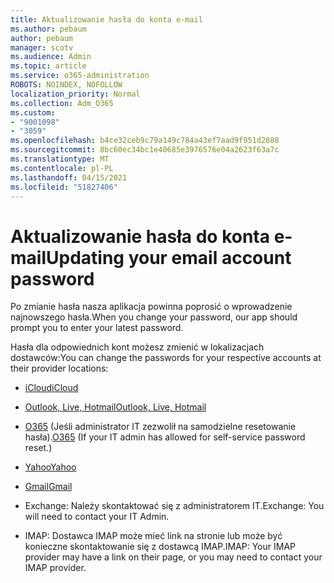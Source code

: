 ```yaml
---
title: Aktualizowanie hasła do konta e-mail
ms.author: pebaum
author: pebaum
manager: scotv
ms.audience: Admin
ms.topic: article
ms.service: o365-administration
ROBOTS: NOINDEX, NOFOLLOW
localization_priority: Normal
ms.collection: Adm_O365
ms.custom:
- "9001098"
- "3059"
ms.openlocfilehash: b4ce32ceb9c79a149c784a43ef7aad9f951d2888
ms.sourcegitcommit: 8bc60ec34bc1e40685e3976576e04a2623f63a7c
ms.translationtype: MT
ms.contentlocale: pl-PL
ms.lasthandoff: 04/15/2021
ms.locfileid: "51827406"
---
```

# <a name="updating-your-email-account-password"></a><span data-ttu-id="7fc5e-102">Aktualizowanie hasła do konta e-mail</span><span class="sxs-lookup"><span data-stu-id="7fc5e-102">Updating your email account password</span></span>

<span data-ttu-id="7fc5e-103">Po zmianie hasła nasza aplikacja powinna poprosić o wprowadzenie najnowszego hasła.</span><span class="sxs-lookup"><span data-stu-id="7fc5e-103">When you change your password, our app should prompt you to enter your latest password.</span></span>

<span data-ttu-id="7fc5e-104">Hasła dla odpowiednich kont możesz zmienić w lokalizacjach dostawców:</span><span class="sxs-lookup"><span data-stu-id="7fc5e-104">You can change the passwords for your respective accounts at their provider locations:</span></span>

- [<span data-ttu-id="7fc5e-105">iCloud</span><span class="sxs-lookup"><span data-stu-id="7fc5e-105">iCloud</span></span>](https://support.apple.com/HT201487)

- [<span data-ttu-id="7fc5e-106">Outlook, Live, Hotmail</span><span class="sxs-lookup"><span data-stu-id="7fc5e-106">Outlook, Live, Hotmail</span></span>](https://account.live.com/password/reset)

- <span data-ttu-id="7fc5e-107">[O365](https://passwordreset.microsoftonline.com) (Jeśli administrator IT zezwolił na samodzielne resetowanie hasła).</span><span class="sxs-lookup"><span data-stu-id="7fc5e-107">[O365](https://passwordreset.microsoftonline.com) (If your IT admin has allowed for self-service password reset.)</span></span>

- [<span data-ttu-id="7fc5e-108">Yahoo</span><span class="sxs-lookup"><span data-stu-id="7fc5e-108">Yahoo</span></span>](https://login.yahoo.com/account/challenge/username?done=https%3A%2F%2Fwww.yahoo.com%2F&authMechanism=secondary&chllngnm=base&sessionIndex=QQ--)

- [<span data-ttu-id="7fc5e-109">Gmail</span><span class="sxs-lookup"><span data-stu-id="7fc5e-109">Gmail</span></span>](https://support.google.com/mail/answer/41078?co=GENIE.Platform%3DDesktop&hl=en)

- <span data-ttu-id="7fc5e-110">Exchange: Należy skontaktować się z administratorem IT.</span><span class="sxs-lookup"><span data-stu-id="7fc5e-110">Exchange: You will need to contact your IT Admin.</span></span>

- <span data-ttu-id="7fc5e-111">IMAP: Dostawca IMAP może mieć link na stronie lub może być konieczne skontaktowanie się z dostawcą IMAP.</span><span class="sxs-lookup"><span data-stu-id="7fc5e-111">IMAP: Your IMAP provider may have a link on their page, or you may need to contact your IMAP provider.</span></span>